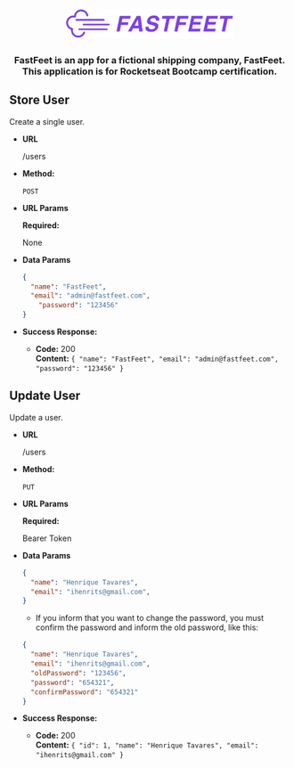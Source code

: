 <h1 align="center">
  <img alt="Fastfeet" title="Fastfeet" src="logo.png" width="300px" />
</h1>

<h3 align="center">
  FastFeet is an app for a fictional shipping company, FastFeet. This application is for Rocketseat Bootcamp certification.
</h3>

**Store User**
----
  Create a single user.

* **URL**

  /users

* **Method:**

  `POST`

*  **URL Params**

   **Required:**

    None

* **Data Params**

  ```json
  {
    "name": "FastFeet",
    "email": "admin@fastfeet.com",
	  "password": "123456"
  }
  ```

* **Success Response:**

  * **Code:** 200 <br />
    **Content:**
    `
  {
    "name": "FastFeet",
    "email": "admin@fastfeet.com",
	  "password": "123456"
  }
  `

**Update User**
----
  Update a user.

* **URL**

  /users

* **Method:**

  `PUT`

*  **URL Params**

   **Required:**

    Bearer Token

* **Data Params**

  ```json
  {
    "name": "Henrique Tavares",
    "email": "ihenrits@gmail.com",
  }
  ```

  - If you inform that you want to change the password, you must confirm the password and inform the old password, like this:

  ```json
  {
    "name": "Henrique Tavares",
    "email": "ihenrits@gmail.com",
    "oldPassword": "123456",
    "password": "654321",
	"confirmPassword": "654321"
  }
  ```

* **Success Response:**

  * **Code:** 200 <br />
    **Content:**
    `
  {
    "id": 1,
    "name": "Henrique Tavares",
    "email": "ihenrits@gmail.com"
  }
  `
